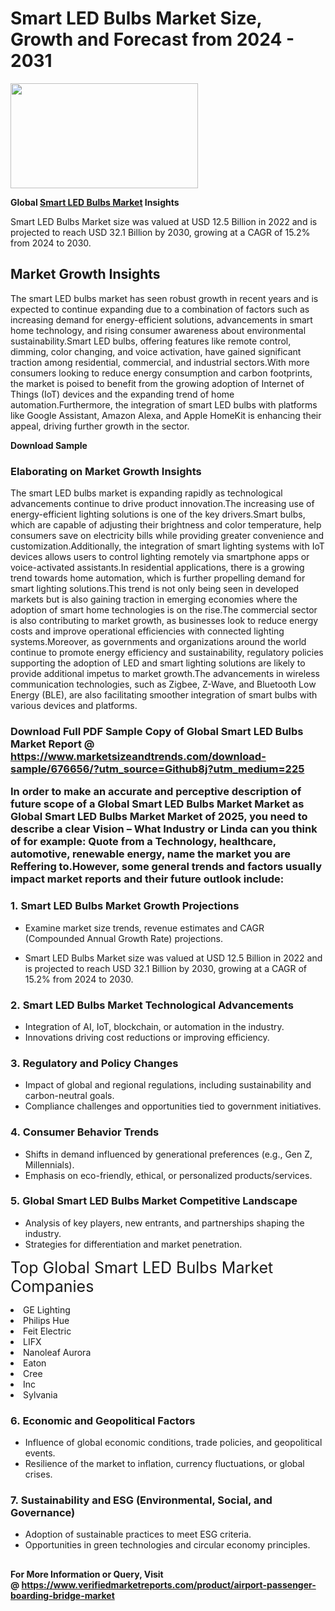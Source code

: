 <H1>Smart LED Bulbs Market Size, Growth and Forecast from 2024 - 2031</H1><img class="aligncenter size-medium wp-image-584254" src="https://thirdeyenews.in/wp-content/uploads/2024/09/Global-Market-Research-300x168.jpeg" alt="" width="300" height="168" /><p><strong>Global&nbsp;<a href="https://www.marketsizeandtrends.com/download-sample/676656/?utm_source=Github8j?utm_medium=225">Smart LED Bulbs Market</a> Insights</strong></p><p>Smart LED Bulbs Market size was valued at USD 12.5 Billion in 2022 and is projected to reach USD 32.1 Billion by 2030, growing at a CAGR of 15.2% from 2024 to 2030.</p><p><h2>Market Growth Insights</h2> The smart LED bulbs market has seen robust growth in recent years and is expected to continue expanding due to a combination of factors such as increasing demand for energy-efficient solutions, advancements in smart home technology, and rising consumer awareness about environmental sustainability.Smart LED bulbs, offering features like remote control, dimming, color changing, and voice activation, have gained significant traction among residential, commercial, and industrial sectors.With more consumers looking to reduce energy consumption and carbon footprints, the market is poised to benefit from the growing adoption of Internet of Things (IoT) devices and the expanding trend of home automation.Furthermore, the integration of smart LED bulbs with platforms like Google Assistant, Amazon Alexa, and Apple HomeKit is enhancing their appeal, driving further growth in the sector.<p><strong>Download Sample</strong></p> <h3>Elaborating on Market Growth Insights</h3> The smart LED bulbs market is expanding rapidly as technological advancements continue to drive product innovation.The increasing use of energy-efficient lighting solutions is one of the key drivers.Smart bulbs, which are capable of adjusting their brightness and color temperature, help consumers save on electricity bills while providing greater convenience and customization.Additionally, the integration of smart lighting systems with IoT devices allows users to control lighting remotely via smartphone apps or voice-activated assistants.In residential applications, there is a growing trend towards home automation, which is further propelling demand for smart lighting solutions.This trend is not only being seen in developed markets but is also gaining traction in emerging economies where the adoption of smart home technologies is on the rise.The commercial sector is also contributing to market growth, as businesses look to reduce energy costs and improve operational efficiencies with connected lighting systems.Moreover, as governments and organizations around the world continue to promote energy efficiency and sustainability, regulatory policies supporting the adoption of LED and smart lighting solutions are likely to provide additional impetus to market growth.The advancements in wireless communication technologies, such as Zigbee, Z-Wave, and Bluetooth Low Energy (BLE), are also facilitating smoother integration of smart bulbs with various devices and platforms.<h3></p><p><span class=""><strong>Download Full PDF Sample Copy of Global Smart LED Bulbs Market Report</strong> @ <a href="https://www.marketsizeandtrends.com/download-sample/676656/?utm_source=Github8j?utm_medium=225" target="_blank">https://www.marketsizeandtrends.com/download-sample/676656/?utm_source=Github8j?utm_medium=225</a></span></p><p>In order to make an accurate and perceptive description of future scope of a Global&nbsp;Smart LED Bulbs Market Market as Global&nbsp;Smart LED Bulbs Market Market of 2025, you need to describe a clear Vision &ndash; What Industry or Linda can you think of for example: Quote from a Technology, healthcare, automotive, renewable energy, name the market you are Reffering to.However, some general trends and factors usually impact market reports and their future outlook include:</p><h3>1.&nbsp;<strong>Smart LED Bulbs Market Growth Projections</strong></h3><ul><li>Examine market size trends, revenue estimates and CAGR (Compounded Annual Growth Rate) projections.</li><li><p>Smart LED Bulbs Market size was valued at USD 12.5 Billion in 2022 and is projected to reach USD 32.1 Billion by 2030, growing at a CAGR of 15.2% from 2024 to 2030.</p></li></ul><h3>2.&nbsp;<strong>Smart LED Bulbs Market Technological Advancements</strong></h3><ul><li>Integration of AI, IoT, blockchain, or automation in the industry.</li><li>Innovations driving cost reductions or improving efficiency.</li></ul><h3>3.&nbsp;<strong>Regulatory and Policy Changes</strong></h3><ul><li>Impact of global and regional regulations, including sustainability and carbon-neutral goals.</li><li>Compliance challenges and opportunities tied to government initiatives.</li></ul><h3>4.&nbsp;<strong>Consumer Behavior Trends</strong></h3><ul><li>Shifts in demand influenced by generational preferences (e.g., Gen Z, Millennials).</li><li>Emphasis on eco-friendly, ethical, or personalized products/services.</li></ul><h3>5.&nbsp;<strong>Global Smart LED Bulbs Market Competitive Landscape</strong></h3><ul><li>Analysis of key players, new entrants, and partnerships shaping the industry.</li><li>Strategies for differentiation and market penetration.</li></ul><p data-pm-slice="1 1 []"><span style="color: inherit; font-family: inherit; font-size: 25px;">Top Global Smart LED Bulbs Market Companies</span></p><div class="" data-test-id=""><p><li>GE Lighting</li><li> Philips Hue</li><li> Feit Electric</li><li> LIFX</li><li> Nanoleaf Aurora</li><li> Eaton</li><li> Cree</li><li> Inc</li><li> Sylvania</li></p></div><h3>6.&nbsp;<strong>Economic and Geopolitical Factors</strong></h3><ul><li>Influence of global economic conditions, trade policies, and geopolitical events.</li><li>Resilience of the market to inflation, currency fluctuations, or global crises.</li></ul><h3>7.&nbsp;<strong>Sustainability and ESG (Environmental, Social, and Governance)</strong></h3><ul><li>Adoption of sustainable practices to meet ESG criteria.</li><li>Opportunities in green technologies and circular economy principles.</li></ul><h2><strong style="font-size: 14px;">For More Information or Query, Visit @&nbsp;</strong><a style="background-color: #ffffff; font-size: 14px;" href="https://www.marketsizeandtrends.com/report/smart-led-bulbs-market/" target="_blank">https://www.verifiedmarketreports.com/product/airport-passenger-boarding-bridge-market</a></h2>